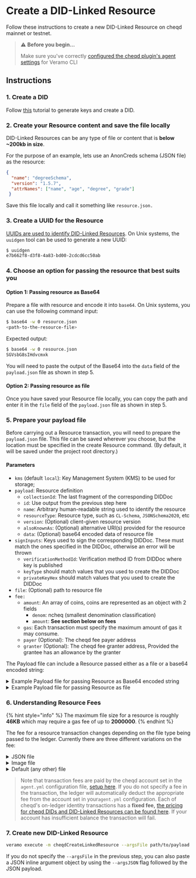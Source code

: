 # Create a DID-Linked Resource

Follow these instructions to create a new DID-Linked Resource on cheqd mainnet or testnet.

> ⚠️ **Before you begin...**
>
> Make sure you've correctly [configured the cheqd plugin's agent settings](../../guides/sdk/veramo-sdk-for-cheqd/setup.md) for Veramo CLI

## Instructions

### 1. Create a DID

Follow [this](../did-operations/) tutorial to generate keys and create a DID.

### 2. Create your Resource content and save the file locally

DID-Linked Resources can be any type of file or content that is **below \~200kb in size**.

For the purpose of an example, lets use an AnonCreds schema (JSON file) as the resource:

```json
{
  "name": "degreeSchema",
  "version": "1.5.7",
  "attrNames": ["name", "age", "degree", "grade"]
 }
```

Save this file locally and call it something like `resource.json.`

### 3. Create a UUID for the Resource

[UUIDs are used to identify DID-Linked Resources](https://en.wikipedia.org/wiki/Universally\_unique\_identifier). On Unix systems, the `uuidgen` tool can be used to generate a new UUID:

```bash
$ uuidgen
e7b662f8-d3f8-4a83-bd00-2cdcd6cc50ab
```

### 4. Choose an option for passing the resource that best suits you

#### Option 1: Passing resource as Base64

Prepare a file with resource and encode it into `base64`. On Unix systems, you can use the following command input:

```bash
$ base64 -w 0 resource.json
<path-to-the-resource-file>
```

Expected output:

```bash
$ base64 -w 0 resource.json
SGVsbG8sIHdvcmxk
```

You will need to paste the output of the Base64 into the `data` field of the `payload.json` file as shown in step 5.

#### **Option 2: Passing resource as file**

Once you have saved your Resource file locally, you can copy the path and enter it in the `file` field of the `payload.json` file as shown in step 5.

### 5. Prepare your payload file

Before carrying out a Resource transaction, you will need to prepare the `payload.json` file. This file can be saved wherever you choose, but the location must be specified in the create Resource command. (By default, it will be saved under the project root directory.)

#### Parameters

* `kms` (default `local`): Key Management System (KMS) to be used for storage;
* `payload`: Resource definition
  * `collectionId`: The last fragment of the corresponding DIDDoc
  * `id`: Use output from the previous step here
  * `name`: Arbitrary human-readable string used to identify the resource
  * `resourceType`: Resource type, such as `CL-Schema`, `JSONSchema2020`, etc
  * `version`: (Optional) client-given resource version
  * `alsoKnownAs`: (Optional) alternative URI(s) provided for the resource
  * `data`: (Optional) base64 encoded data of resource file
* `signInputs`: Keys used to sign the corresponding DIDDoc. These must match the ones specified in the DIDDoc, otherwise an error will be thrown
  * `verificationMethodId`: Verification method ID from DIDDoc where key is published
  * `keyType` should match values that you used to create the DIDDoc
  * `privateKeyHex` should match values that you used to create the DIDDoc
* `file`: (Optional) path to resource file
* `fee:`
  * `amount`: An array of coins, coins are represented as an object with 2 fields
    * `denom`: ncheq (smallest denomination classification)
    * `amount`: **See section below on fees**
  * `gas`: Each transaction must specify the maximum amount of gas it may consume.
  * `payer` (Optional): The cheqd fee payer address
  * `granter` (Optional): The cheqd fee granter address, Provided the grantee has an allowance by the granter

The Payload file can include a Resource passed either as a file or a base64 encoded string:

<details>

<summary>Example Payload file for passing Resource as Base64 encoded string</summary>

```json
{
    "kms": "local",
    "payload": {
        "collectionId": "d3e515cf-81af-40cb-9ac1-154827986d29", // unique ID of associated 'parent' DID
        "id": "e7b662f8-d3f8-4a83-bd00-2cdcd6cc50ab",
        "name": "TestResource",
        "resourceType": "JsonDocument",
        "version": "",
        "alsoKnownAs": [],
        "data": "SGVsbG8sIHdvcmxk" // note that the base64 encoded content is passed here
    },
    "network": "testnet",
    "signInputs": [{
        "verificationMethodId": "did:cheqd:testnet:d3e515cf-81af-40cb-9ac1-154827986d29#key-1",
        "keyType": "Ed25519",
        "privateKeyHex": "0f5c124886178037952e87e0cdc55d185732577fca19ae877e64ac9ab24a0cc534e5326e70f1a42d785d93048aee806c359ec75a7b06f39253befd1746708438"
    }],
    "fee": {
      "amount": [{
        "denom": "ncheq",
        "amount": "2500000000" // 2.5 CHEQ is the fixed fee for a JSON transaction
        }],
      "gas": "1000000",
      "payer": "cheqd1rnr5jrt4exl0samwj0yegv99jeskl0hsxmcz96" // must match the account set in the agent.yaml file
    }
}
```

</details>

<details>

<summary>Example Payload file for passing Resource as file</summary>

```json
{
    "kms": "local",
    "payload": {
        "collectionId": "d3e515cf-81af-40cb-9ac1-154827986d29",
        "id": "e7b662f8-d3f8-4a83-bd00-2cdcd6cc50ab",
        "name": "TestResource",
        "resourceType": "JsonDocument"
        "version": "",
        "alsoKnownAs": []
    },
    "network": "testnet",
    "signInputs": [{
        "verificationMethodId": "did:cheqd:testnet:d3e515cf-81af-40cb-9ac1-154827986d29#key-1",
        "keyType": "Ed25519",
        "privateKeyHex": "0f5c124886178037952e87e0cdc55d185732577fca19ae877e64ac9ab24a0cc534e5326e70f1a42d785d93048aee806c359ec75a7b06f39253befd1746708438"
    }],
    "file": "/path/to/resource.json", // note that the resource passed as file is inputted here
    "fee": {
      "amount": [{
        "denom": "ncheq",
        "amount": "2500000000" // 2.5 CHEQ is the fixed fee for a JSON transaction
        }],
      "gas": "1000000",
      "payer": "cheqd1rnr5jrt4exl0samwj0yegv99jeskl0hsxmcz96" // must match the account set in the agent.yaml file
    }
}
```

</details>

### 6. Understanding Resource Fees

{% hint style="info" %}
The maximum file size for a resource is roughly **46KB** which may require a gas fee of up to **2000000**.
{% endhint %}

The fee for a resource transaction changes depending on the file type being passed to the ledger. Currently there are three different variations on the fee:

<details>

<summary>JSON file</summary>

Within the payload file the amount should be specified as:

* `denom:` ncheq
* `amount:` 2500000000

This equates to **2.5 CHEQ.**

</details>

<details>

<summary>Image file</summary>

Within the payload file the amount should be specified as:

* `denom:` ncheq
* `amount:` 10000000000

This equates to **10 CHEQ.**

_Note that images may also require a larger 'gas' fee of up to 2000000_

</details>

<details>

<summary>Default (any other) file</summary>

Within the payload file the amount should be specified as:

* `denom:` ncheq
* `amount:` 5000000000

This equates to **5 CHEQ.**

</details>

> Note that transaction fees are paid by the cheqd account set in the `agent.yml` configuration file, [setup here](../../guides/sdk/veramo-sdk-for-cheqd/setup.md). If you do not specify a fee in the transaction, the ledger will automatically deduct the appropriate fee from the account set in your`agent.yml` configuration. Each of cheqd's on-ledger identity transactions has a **fixed fee,** [the pricing for cheqd DIDs and DID-Linked Resources can be found here](https://docs.cheqd.io/node/architecture/adr-list/adr-005-genesis-parameters#cheqd-module-did-module). If your account has insufficient balance the transaction will fail.

### 7. Create new DID-Linked Resource

```bash
veramo execute -m cheqdCreateLinkedResource --argsFile path/to/payload.json
```

If you do not specify the `--argsFile` in the previous step, you can also paste a JSON inline argument object by using the `--argsJSON` flag followed by the JSON payload.

